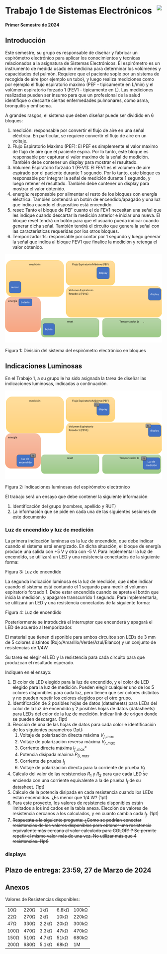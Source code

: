 # <img src="https://julianodb.github.io/SISTEMAS_ELECTRONICOS_PARA_INGENIERIA_BIOMEDICA/img/logo_fing.png?raw=true" align="right" height="45"> Trabajo 1 de Sistemas Electrónicos

#### Primer Semestre de 2024

## Introducción

Este semestre, su grupo es responsable de diseñar y fabricar un espirómetro electrónico para aplicar los conocimientos y tecnicas relacionados a la asignatura de Sistemas Electrónicos. El espirómetro es un instrumento de medida usado en medicina para determinar los volúmenes y capacidades del pulmón. Requiere que el paciente sople por un sistema de recogida de aire (por ejemplo un tubo), y luego realiza mediciones como por ejemplo el flujo espiratorio maximo (PEF - tipicamente en L/min) y el volúmen espiratorio forzado 1 (FEV1 - tipicamente en L). Las mediciones realizadas pueden ser insumo para que un profesional de la salud identifique o descarte ciertas enfermedades pulmonares, como asma, bronquitis y emfisema.

A grandes rasgos, el sistema que deben diseñar puede ser dividido en 6 bloques:

1. medición: responsable por convertir el flujo de aire en una señal eléctrica. En particular, se requiere convertir el flujo de aire en un voltaje.
1. Flujo Espiratorio Maximo (PEF): El PEF es simplemente el valor maximo de flujo de aire que el paciente espira. Por lo tanto, este bloque es responsable por capturar el valor maximo de la señal de medición. También debe contener un display para mostrar el resultado.
1. Volumen Espiratorio forzado 1 (FEV1): El FEV1 es el volumen de aire espirado por el paciente durante 1 segundo. Por lo tanto, este bloque es responsable por integrar la señal de medición durante 1 segundo, y luego retener el resultado. También debe contener un display para mostrar el valor obtenido.
1. energía: responsable por alimentar el resto de los bloques con energía eléctrica. También contendrá un botón de encendido/apagado y una luz que indica cuando el dispositivo está encendido.
1. reset: Tanto el bloque de PEF cuanto el de FEV1 necesitan una señal que les indique cuando descartar la medición anterior e iniciar una nueva. El bloque reset tendrá un botón para que el usuario pueda indicar cuando generar dicha señal. También tendrá el circuito que genera la señal con las características requeridas por los otros bloques.
1. Temporizador 1s: responsable por contar por 1 segundo y luego generar la señal que indica al bloque FEV1 que finalice la medición y retenga el valor obtenido.

![TX](../img/TX.png)

Figura 1: División del sistema del espirómetro electrónico en bloques

## Indicaciones Luminosas

En el Trabajo 1, a su grupo le ha sido asignada la tarea de diseñar las indicaciones luminosas, indicadas a continuación. 

![T1](../img/T1_blocks.png)

Figura 2: Indicaciones luminosas del espirómetro electrónico

El trabajo será un ensayo que debe contener la siguiente información:

1. Identificación del grupo (nombres, apellido y RUT)
1. La información que se pide en cada una de las siguientes sesiones de este documento

### Luz de encendido y luz de medición

La primera indicación luminosa es la luz de encendido, que debe indicar cuando el sistema está energizado. En dicha situación, el bloque de energía produce una salida con +5 V y otra con -5 V. Para implementar la luz de encendido, se utilizará un LED y una resistencia conectados de la siguiente forma:

Figura 3: Luz de encendido

La segunda indicación luminosa es la luz de medición, que debe indicar cuando el sistema está contando el 1 segundo para medir el volumen espiratorio forzado 1. Debe estar encendida cuando se apreta el botón que inicia la medición, y apagarse transcurrido 1 segundo. Para implementarla, se utilizará un LED y una resistencia conectados de la siguiente forma:

Figura 4: Luz de encendido

Posteriormente se introducirá el interruptor que encenderá y apagará el LED de acuerdo al temporizador.

El material que tienen disponible para ambos circuitos son LEDs de 3 mm de 5 colores distintos (Rojo/Amarillo/Verde/Azul/Blanco) y un conjunto de resistencias de 1/4W.

Su tarea es elegir el LED y la resistencia para cada circuito para que produzcan el resultado esperado.

Indiquen en el ensayo:

1. El color de LED elegido para la luz de encendido, y el color de LED elegido para la luz de medición. Pueden elegir cualquier uno de los 5 colores disponibles para cada luz, pero tienen que ser colores distintos y no pueden repetir los colores elegidos por el otro grupo.
1. Identificación de 2 posibles hojas de datos (datasheets) para LEDs del color de la luz de encendido y 2 posibles hojas de datos (datasheets) para LEDs del color de la luz de medición. Indicar link de origen donde se pueden descargar. (1pt)
1. Elección de una de las hojas de datos para cada color e identificación de los siguientes parametros (1pt):
    1. Voltaje de polarización directa máxima $V_{f,max}$
    1. Voltaje de polarización reversa máxima $V_{r,max}$
    1. Corriente directa máxima $I_{f,max}$*
    1. Potencia disipada máxima $P_{D,max}$
    1. Corriente de prueba $I_f$
    1. Voltaje de polarización directa para la corriente de prueba $V_f$
1. Cálculo del valor de las resistencias $R_1$ y $R_2$ para que cada LED  se encienda con una corriente equivalente a la de prueba $I_f$ de su datasheet. (1pt)
1. Cálculo de la potencia disipada en cada resistencia cuando los LEDs están encendidos. ¿Es menor que 1/4 W? (1pt)
1. Para este proyecto, los valores de resistencia disponibles están limitados a los indicados en la tabla anexa. Elección de valores de resistencia cercanos a los calculados, y en cuanto cambia cada $I_f$. (1pt)
1. ~~Respuesta a la siguiente pregunta: ¿Como se podrían conectar resistencias de los valores disponibles para obtener una resistencia equivalente más cercana al valor calculado para COLOR1 ? Se permite repetir el mismo valor más de una vez. No utilizar más que 4 resistencias. (1pt)~~

### displays

## Plazo de entrega: 23:59, 27 de Marzo de 2024

## Anexos

Valores de Resistencias disponibles:

|   |  |        |       |  |
|------|------|-----------|------------|-------|
| 10Ω  | 220Ω | 1kΩ       | 6.8kΩ      | 100kΩ |
| 22Ω  | 270Ω | 2kΩ       | 10kΩ       | 220kΩ |
| 47Ω  | 330Ω | 2.2kΩ     | 20kΩ       | 300kΩ |
| 100Ω | 470Ω | 3.3kΩ     | 47kΩ       | 470kΩ |
| 150Ω | 510Ω | 4.7kΩ     | 51kΩ       | 680kΩ |
| 200Ω | 680Ω | 5.1kΩ     | 68kΩ       | 1M    |